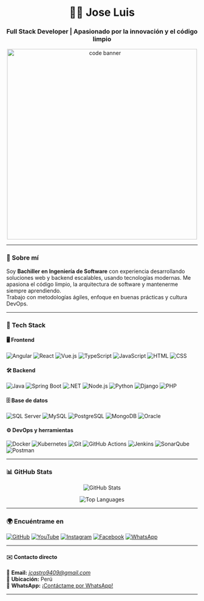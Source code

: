 <h1 align="center">👨‍💻 Jose Luis</h1>
<h3 align="center">Full Stack Developer | Apasionado por la innovación y el código limpio</h3>

<p align="center">
  <img src="https://cdn.dribbble.com/users/1162077/screenshots/3848914/programmer.gif" width="500" alt="code banner"/>
</p>

---

### 🧠 Sobre mí

Soy **Bachiller en Ingeniería de Software** con experiencia desarrollando soluciones web y backend escalables, usando tecnologías modernas. Me apasiona el código limpio, la arquitectura de software y mantenerme siempre aprendiendo.  
Trabajo con metodologías ágiles, enfoque en buenas prácticas y cultura DevOps.

---

### 🚀 Tech Stack

#### 🖥️ Frontend  
![Angular](https://img.shields.io/badge/-Angular-DD0031?style=flat-square&logo=angular&logoColor=white)
![React](https://img.shields.io/badge/-React-61DAFB?style=flat-square&logo=react)
![Vue.js](https://img.shields.io/badge/-Vue.js-4FC08D?style=flat-square&logo=vue.js)
![TypeScript](https://img.shields.io/badge/-TypeScript-3178C6?style=flat-square&logo=typescript)
![JavaScript](https://img.shields.io/badge/-JavaScript-F7DF1E?style=flat-square&logo=javascript&logoColor=black)
![HTML](https://img.shields.io/badge/-HTML5-E34F26?style=flat-square&logo=html5)
![CSS](https://img.shields.io/badge/-CSS3-1572B6?style=flat-square&logo=css3)

#### 🛠️ Backend  
![Java](https://img.shields.io/badge/-Java-007396?style=flat-square&logo=java)
![Spring Boot](https://img.shields.io/badge/-Spring_Boot-6DB33F?style=flat-square&logo=springboot)
![.NET](https://img.shields.io/badge/-.NET-512BD4?style=flat-square&logo=dotnet)
![Node.js](https://img.shields.io/badge/-Node.js-339933?style=flat-square&logo=node.js)
![Python](https://img.shields.io/badge/-Python-3776AB?style=flat-square&logo=python)
![Django](https://img.shields.io/badge/-Django-092E20?style=flat-square&logo=django)
![PHP](https://img.shields.io/badge/-PHP-777BB4?style=flat-square&logo=php)

#### 🗄️ Base de datos  
![SQL Server](https://img.shields.io/badge/-SQL_Server-CC2927?style=flat-square&logo=microsoft-sql-server)
![MySQL](https://img.shields.io/badge/-MySQL-4479A1?style=flat-square&logo=mysql)
![PostgreSQL](https://img.shields.io/badge/-PostgreSQL-336791?style=flat-square&logo=postgresql)
![MongoDB](https://img.shields.io/badge/-MongoDB-47A248?style=flat-square&logo=mongodb)
![Oracle](https://img.shields.io/badge/-Oracle-F80000?style=flat-square&logo=oracle)

#### ⚙️ DevOps y herramientas  
![Docker](https://img.shields.io/badge/-Docker-2496ED?style=flat-square&logo=docker)
![Kubernetes](https://img.shields.io/badge/-Kubernetes-326CE5?style=flat-square&logo=kubernetes)
![Git](https://img.shields.io/badge/-Git-F05032?style=flat-square&logo=git)
![GitHub Actions](https://img.shields.io/badge/-GitHub_Actions-2088FF?style=flat-square&logo=github-actions)
![Jenkins](https://img.shields.io/badge/-Jenkins-D24939?style=flat-square&logo=jenkins)
![SonarQube](https://img.shields.io/badge/-SonarQube-4E9BCD?style=flat-square&logo=sonarqube)
![Postman](https://img.shields.io/badge/-Postman-FF6C37?style=flat-square&logo=postman)

---

### 📊 GitHub Stats

<p align="center">
  <img src="https://github-readme-stats.vercel.app/api?username=JoseCastro94&show_icons=true&theme=dracula" alt="GitHub Stats"/>
</p>
<p align="center">
  <img src="https://github-readme-stats.vercel.app/api/top-langs/?username=JoseCastro94&layout=compact&theme=dracula" alt="Top Languages"/>
</p>

---

### 🌍 Encuéntrame en

[![GitHub](https://img.shields.io/badge/-GitHub-181717?style=flat-square&logo=github)](https://github.com/jose9428)
[![YouTube](https://img.shields.io/badge/-YouTube-FF0000?style=flat-square&logo=youtube)](https://www.youtube.com/channel/UC3IMYvCVDv2nwm_V1OOdrBA/featured)
[![Instagram](https://img.shields.io/badge/-Instagram-E4405F?style=flat-square&logo=instagram)](https://www.instagram.com/jose.luis94822/)
[![Facebook](https://img.shields.io/badge/-Facebook-1877F2?style=flat-square&logo=facebook)](https://www.facebook.com/people/Jose-Luis/100024599944318/)
[![WhatsApp](https://img.shields.io/badge/-WhatsApp-25D366?style=flat-square&logo=whatsapp)](https://wa.me/51935162630)

---

<h4>✉️ Contacto directo</h4>

📧 **Email:** *jcastro9409@gmail.com*  
📍 **Ubicación:** Perú  
📱 **WhatsApp:** [¡Contáctame por WhatsApp!](https://wa.me/51935162630)

---
